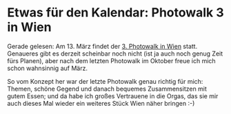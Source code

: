 # Etwas für den Kalendar: Photowalk 3 in Wien

Gerade gelesen: Am 13. M&auml;rz findet der <a href="http://blog.webnfoto.com/fotografie/2009/11/18/photowalk-vienna-take-3-ankuendigung/">3. Photowalk in Wien</a> statt. Genaueres gibt es derzeit scheinbar noch nicht (ist ja auch noch genug Zeit f&uuml;rs Planen), aber nach dem letzten Photowalk im Oktober freue ich mich schon wahnsinnig auf M&auml;rz.

So vom Konzept her war der letzte Photowalk genau richtig f&uuml;r mich: Themen, sch&ouml;ne Gegend und danach bequemes Zusammensitzen mit gutem Essen; und da habe ich gro&szlig;es Vertrauene in die Orgas, das sie mir auch dieses Mal wieder ein weiteres St&uuml;ck Wien n&auml;her bringen :-)
